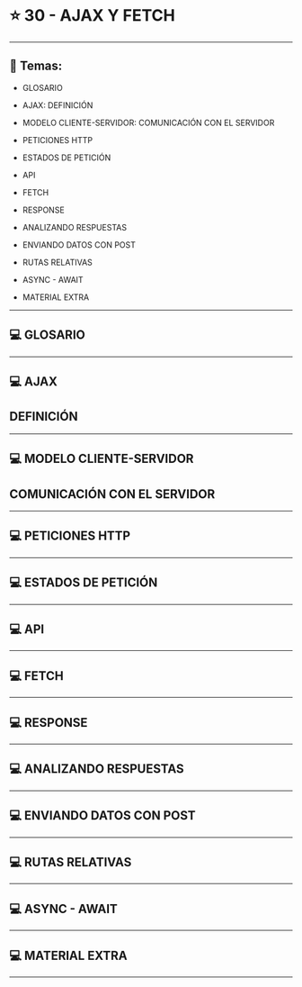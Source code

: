# :star: 30 - AJAX Y FETCH 

---

## :book: Temas:

- GLOSARIO

- AJAX: DEFINICIÓN 

- MODELO CLIENTE-SERVIDOR: COMUNICACIÓN CON EL SERVIDOR 

- PETICIONES HTTP

- ESTADOS DE PETICIÓN

- API

- FETCH

- RESPONSE

- ANALIZANDO RESPUESTAS

- ENVIANDO DATOS CON POST

- RUTAS RELATIVAS

- ASYNC - AWAIT

- MATERIAL EXTRA

---

## :computer: GLOSARIO

---

## :computer: AJAX

## DEFINICIÓN 

---

## :computer: MODELO CLIENTE-SERVIDOR

## COMUNICACIÓN CON EL SERVIDOR 

---

## :computer:  PETICIONES HTTP


---

## :computer: ESTADOS DE PETICIÓN

---

## :computer: API

---

## :computer: FETCH

---

## :computer: RESPONSE


---

## :computer: ANALIZANDO RESPUESTAS

---

## :computer: ENVIANDO DATOS CON POST

---

## :computer: RUTAS RELATIVAS

---

## :computer: ASYNC - AWAIT

---

## :computer: MATERIAL EXTRA

---
